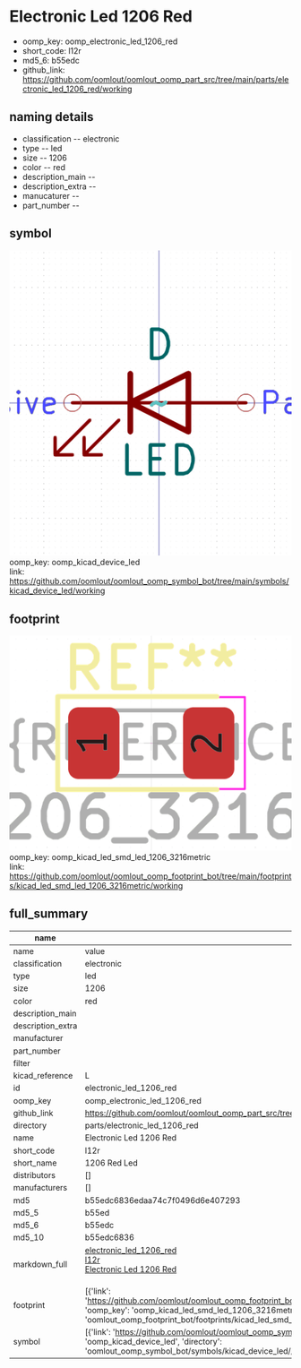 # Electronic Led 1206 Red

  
* oomp_key: oomp_electronic_led_1206_red 
* short_code: l12r
* md5_6: b55edc  
* github_link: https://github.com/oomlout/oomlout_oomp_part_src/tree/main/parts/electronic_led_1206_red/working  
## naming details
* classification -- electronic
* type -- led
* size -- 1206
* color -- red
* description_main -- 
* description_extra -- 
* manucaturer -- 
* part_number -- 



## symbol

![](symbol/0/working/working_600.png)  
oomp_key: oomp_kicad_device_led  
link: https://github.com/oomlout/oomlout_oomp_symbol_bot/tree/main/symbols/kicad_device_led/working  

## footprint

![](footprint/0/working/working_600.png)  
oomp_key: oomp_kicad_led_smd_led_1206_3216metric  
link: https://github.com/oomlout/oomlout_oomp_footprint_bot/tree/main/footprints/kicad_led_smd_led_1206_3216metric/working  

## full_summary
| name | value | 
| --- | --- | 
| name | value | 
| classification | electronic | 
| type | led | 
| size | 1206 | 
| color | red | 
| description_main |  | 
| description_extra |  | 
| manufacturer |  | 
| part_number |  | 
| filter |  | 
| kicad_reference | L | 
| id | electronic_led_1206_red | 
| oomp_key | oomp_electronic_led_1206_red | 
| github_link | https://github.com/oomlout/oomlout_oomp_part_src/tree/main/parts/electronic_led_1206_red/working | 
| directory | parts/electronic_led_1206_red | 
| name | Electronic Led 1206 Red | 
| short_code | l12r | 
| short_name | 1206 Red Led | 
| distributors | [] | 
| manufacturers | [] | 
| md5 | b55edc6836edaa74c7f0496d6e407293 | 
| md5_5 | b55ed | 
| md5_6 | b55edc | 
| md5_10 | b55edc6836 | 
| markdown_full | [electronic_led_1206_red](https://github.com/oomlout/oomlout_oomp_part_src/tree/main/parts/electronic_led_1206_red/working)<br>[l12r](https://github.com/oomlout/oomlout_oomp_part_src/tree/main/parts/electronic_led_1206_red/working)<br>[Electronic Led 1206 Red](https://github.com/oomlout/oomlout_oomp_part_src/tree/main/parts/electronic_led_1206_red/working)<br><br> | 
| footprint | [{'link': 'https://github.com/oomlout/oomlout_oomp_footprint_bot/tree/main/foootprntss/kicad_led_smd_led_1206_3216metric', 'oomp_key': 'oomp_kicad_led_smd_led_1206_3216metric', 'directory': 'oomlout_oomp_footprint_bot/footprints/kicad_led_smd_led_1206_3216metric//working/working.kicad_mod'}] | 
| symbol | [{'link': 'https://github.com/oomlout/oomlout_oomp_symbol_bot/tree/main/symbols/kicad_device_led', 'oomp_key': 'oomp_kicad_device_led', 'directory': 'oomlout_oomp_symbol_bot/symbols/kicad_device_led//working/working.kicad_sym'}] | 

